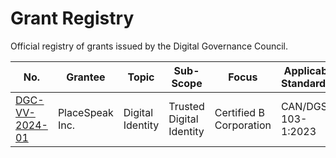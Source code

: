 # Grant Registry

Official registry of grants issued by the Digital Governance Council.

|No.|Grantee|Topic|Sub-Scope|Focus|Applicable Standard(s)|Date Issued|
|---|---|---|---|---|---|---|
|[DGC-VV-2024-01](./grants/DGC-VV-2024-01_2024_01_04_SIGNED.pdf)|PlaceSpeak Inc.|Digital Identity|Trusted Digital Identity|Certified B Corporation|CAN/DGSI 103-1:2023|2024-01-04|

